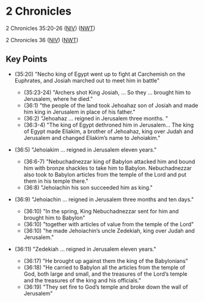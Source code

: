 # 2 Chronicles

2 Chronicles 35:20-26
([NIV](https://www.biblegateway.com/passage/?search=2+Chronicles+35%3A20-26&version=NIV))
([NWT](https://wol.jw.org/en/wol/l/r1/lp-e?q=2+Chronicles+35%3A20-26))

2 Chronicles 36
([NIV](https://www.biblegateway.com/passage/?search=2+Chronicles+36&version=NIV))
([NWT](https://wol.jw.org/en/wol/l/r1/lp-e?q=2+chronicles+36))

## Key Points

- (35:20) "Necho king of Egypt went up to fight at Carchemish on the Euphrates, and Josiah marched out to meet him in battle"
  - (35:23-24) "Archers shot King Josiah, ... So they ... brought him to Jerusalem, where he died."
  - (36:1) "the people of the land took Jehoahaz son of Josiah and made him king in Jerusalem in place of his father."
  - (36:2) "Jehoahaz ... reigned in Jerusalem three months. "
  - (36:3-4) "The king of Egypt dethroned him in Jerusalem... The king of Egypt made Eliakim, a brother of Jehoahaz, 
    king over Judah and Jerusalem and changed Eliakim’s name to Jehoiakim."
    
- (36:5) "Jehoiakim ... reigned in Jerusalem eleven years."
  - (36:6-7) "Nebuchadnezzar king of Babylon attacked him and bound him with bronze shackles to take him to Babylon. 
    Nebuchadnezzar also took to Babylon articles from the temple of the Lord and put them in his temple there."
  - (36:8) "Jehoiachin his son succeeded him as king."
  
- (36:9) "Jehoiachin ... reigned in Jerusalem three months and ten days."
  - (36:10) "In the spring, King Nebuchadnezzar sent for him and brought him to Babylon"
  - (36:10) "together with articles of value from the temple of the Lord"
  - (36:10) "he made Jehoiachin’s uncle Zedekiah, king over Judah and Jerusalem."

- (36:11) "Zedekiah ... reigned in Jerusalem eleven years."
  - (36:17) "He brought up against them the king of the Babylonians"
  - (36:18) "He carried to Babylon all the articles from the temple of God, both large and small, and the treasures 
    of the Lord’s temple and the treasures of the king and his officials."
  - (36:19) "They set fire to God’s temple and broke down the wall of Jerusalem"
